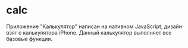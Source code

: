 # calc
Приложение "Калькулятор" написан на нативном JavaScript, дизайн взят с калькулятора iPhone. Данный калькулятор выполняет все базовые функции.
